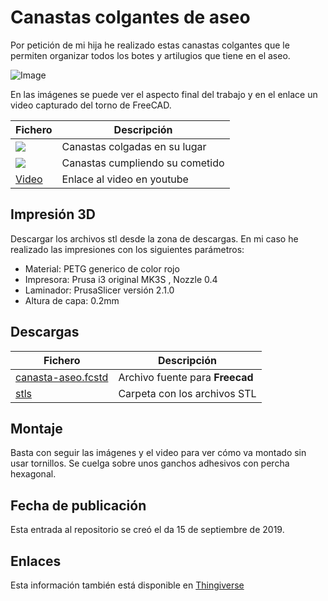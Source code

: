 # **Canastas colgantes de aseo** 

Por petición de mi hija he realizado estas canastas colgantes que le permiten organizar todos los botes y artilugios que tiene en el aseo.

![Image][1] 

 [1]: https://github.com/fgcoca/3D-Design_Robots_Other/blob/master/Canasta-aseo/ensamble/captura.png
 
En las imágenes se puede ver el aspecto final del trabajo y en el enlace un video capturado del torno de FreeCAD.

| Fichero | Descripción|
| ---------- | ---------- |
| ![](https://github.com/fgcoca/3D-Design_Robots_Other/blob/master/Canasta-aseo/images/vacia-orig-mini.png)  | Canastas colgadas en su lugar   |
| ![](https://github.com/fgcoca/3D-Design_Robots_Other/blob/master/Canasta-aseo/images/llena-orig-mini.png) | Canastas cumpliendo su cometido |
| [Video](https://youtu.be/lhorM0z4fM4) | Enlace al video en youtube |
 
## **Impresión 3D**
Descargar los archivos stl desde la zona de descargas. En mi caso he realizado las impresiones con los siguientes parámetros:  
* Material: PETG generico de color rojo 
* Impresora: Prusa i3 original MK3S , Nozzle 0.4
* Laminador: PrusaSlicer versión 2.1.0
* Altura de capa: 0.2mm

## **Descargas**
| Fichero | Descripción|
| ---------- | ---------- |
| [canasta-aseo.fcstd](https://github.com/fgcoca/3D-Design_Robots_Other/blob/master/Canasta-aseo/src/canasta-aseo.fcstd)   | Archivo fuente para **Freecad** |
| [stls](https://github.com/fgcoca/3D-Design_Robots_Other/tree/master/Canasta-aseo/stl)    | Carpeta con los archivos STL |

## **Montaje**
Basta con seguir las imágenes y el video para ver cómo va montado sin usar tornillos. Se cuelga sobre unos ganchos adhesivos con percha hexagonal.

## **Fecha de publicación**
Esta entrada al repositorio se creó el da 15 de septiembre de 2019.

## **Enlaces**
Esta información también está disponible en [Thingiverse](https://www.thingiverse.com/thing:3863288)
